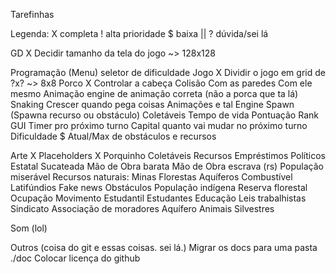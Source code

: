 Tarefinhas

Legenda:
X completa
! alta prioridade
$ baixa ||
? dúvida/sei lá

GD
X	Decidir tamanho da tela do jogo ~> 128x128
	
Programação
	(Menu)
		seletor de dificuldade
	Jogo
X	Dividir o jogo em grid de ?x? ~> 8x8
		Porco
		X	Controlar a cabeça
			Colisão
				Com as paredes
				Com ele mesmo
			Animação
				engine de animação correta (não a porca que ta lá)
			Snaking
				Crescer quando pega coisas
				Animações e tal	
		Engine
			Spawn (Spawna recurso ou obstáculo)
		Coletáveis
			Tempo de vida
			Pontuação
			Rank
	GUI
		Timer pro próximo turno
		Capital
			quanto vai mudar no próximo turno
		Dificuldade
		$ Atual/Max de obstáculos e recursos

Arte
X	Placeholders
X	Porquinho
	Coletáveis
		Recursos
			Empréstimos
			Políticos
			Estatal Sucateada
			Mão de Obra barata
			Mão de Obra escrava (rs)
			População miserável
			Recursos naturais:
				Minas
				Florestas
				Aquíferos
				Combustível
			Latifúndios
			Fake news
		Obstáculos
			População indígena
			Reserva florestal
			Ocupação
			Movimento Estudantil
			Estudantes
			Educação
			Leis trabalhistas
			Sindicato
			Associação de moradores
			Aquífero
			Animais Silvestres


Som (lol)

Outros (coisa do git e essas coisas. sei lá.)
	Migrar os docs para uma pasta ./doc
	Colocar licença do github
